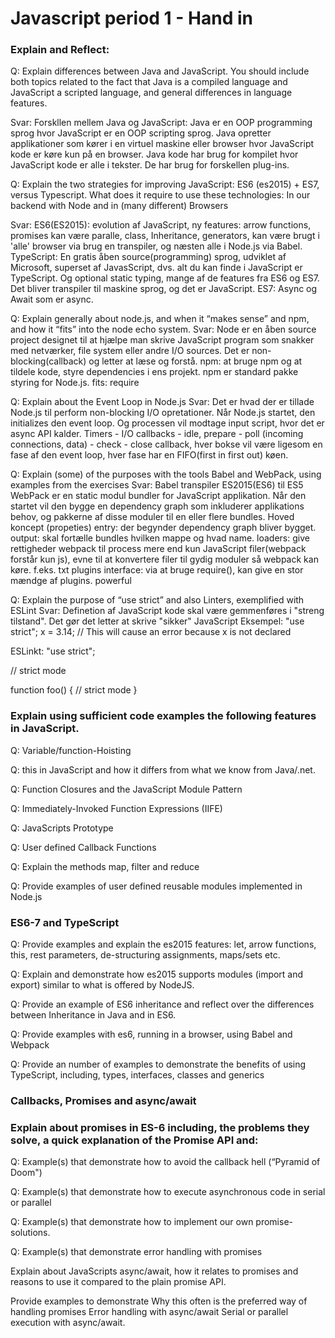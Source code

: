 # Javascript period 1 - Hand in

### Explain and Reflect:

Q: Explain differences between Java and JavaScript. You should include both topics related to the fact that Java is a compiled language and JavaScript a scripted language, and general differences in language features.

Svar: 
Forskllen mellem Java og JavaScript:
Java er en OOP programming sprog hvor JavaScript er en OOP scripting sprog.
Java opretter applikationer som kører i en virtuel maskine eller browser hvor JavaScript kode er køre kun på en browser.
Java kode har brug for kompilet hvor JavaScript kode er alle i tekster.
De har brug for forskellen plug-ins.


Q: Explain the two strategies for improving JavaScript: ES6 (es2015) + ES7, versus Typescript. What does it require to use these technologies: In our backend with Node and in (many different) Browsers

Svar:
ES6(ES2015): evolution af JavaScript, ny features: arrow functions, promises kan være paralle, class, Inheritance, generators, kan være brugt i 'alle' browser via brug en transpiler, og næsten alle i Node.js via Babel.
TypeScript: En gratis åben source(programming) sprog, udviklet af Microsoft, superset af JavasScript, dvs. alt du kan finde i JavaScript er TypeScript. Og optional static typing, mange af de features fra ES6 og ES7. Det bliver transpiler til maskine sprog, og det er JavaScript.
ES7: Async og Await som er async. 

Q: Explain generally about node.js, and when it “makes sense” and npm, and how it “fits” into the node echo system.
Svar:
Node er en åben source project designet til at hjælpe man skrive JavaScript program som snakker med netværker, file system eller andre I/O sources. 
Det er non-blocking(callback) og letter at læse og forstå. 
npm: at bruge npm og at tildele kode, styre dependencies i ens projekt. npm er standard pakke styring for Node.js.
fits: require 

Q: Explain about the Event Loop in Node.js
Svar:
Det er hvad der er tillade Node.js til perform non-blocking I/O opretationer. Når Node.js startet, den initializes den event loop. Og processen vil modtage input script, hvor det er async API kalder. 
Timers - I/O callbacks - idle, prepare - poll (incoming connections, data) - check - close callback, hver bokse vil være ligesom en fase af den event loop, hver fase har en FIFO(first in first out) køen. 

Q: Explain (some) of the purposes with the tools Babel and WebPack, using  examples from the exercises
Svar:
Babel transpiler ES2015(ES6) til ES5
WebPack er en static modul bundler for JavaScript applikation. Når den startet vil den bygge en dependency graph som inkluderer applikations behov, og pakkerne af disse moduler til en eller flere bundles. 
Hoved koncept (propeties)
entry: der begynder dependency graph bliver bygget. 
output: skal fortælle bundles hvilken mappe og hvad name.
loaders: give rettigheder webpack til process mere end kun JavaScript filer(webpack forstår kun js), evne til at konvertere filer til gydig moduler så webpack kan køre. f.eks. txt
plugins interface: via at bruge require(), kan give en stor mændge af plugins. powerful 

Q: Explain the purpose of “use strict” and also Linters, exemplified with ESLint 
Svar:
Definetion af JavaScript kode skal være gemmenføres i "streng tilstand". Det gør det letter at skrive "sikker" JavaScript
Eksempel:
"use strict";
x = 3.14;       // This will cause an error because x is not declared

ESLinkt:
"use strict";

// strict mode

function foo() {
    // strict mode
}


### Explain using sufficient code examples the following features in JavaScript. 

Q: Variable/function-Hoisting


Q: this in JavaScript and how it differs from what we know from Java/.net.

Q: Function Closures and the JavaScript Module Pattern

Q: Immediately-Invoked Function Expressions (IIFE)

Q: JavaScripts Prototype

Q: User defined Callback Functions

Q: Explain the methods map, filter and reduce

Q: Provide examples of user defined reusable modules implemented in Node.js


### ES6-7 and TypeScript

Q: Provide examples and explain the es2015 features: let, arrow functions, this, rest parameters, de-structuring assignments, maps/sets etc.

Q: Explain and demonstrate how es2015 supports modules (import and export) similar to what is offered by NodeJS.

Q: Provide an example of ES6 inheritance and reflect over the differences between Inheritance in Java and in ES6.

Q: Provide examples with es6, running in a browser, using Babel and Webpack

Q: Provide an number of examples to demonstrate the benefits of using TypeScript, including, types, interfaces, classes and generics


### Callbacks, Promises and async/await

### Explain about promises in ES-6 including, the problems they solve, a quick explanation of the Promise API and:

Q: Example(s) that demonstrate how to avoid the callback hell  (“Pyramid of Doom")

Q: Example(s) that demonstrate how to execute asynchronous code in serial or parallel

Q: Example(s) that demonstrate how to implement our own promise-solutions.

Q: Example(s) that demonstrate error handling with promises

Explain about JavaScripts async/await, how it relates to promises and reasons to use it compared to the plain promise API.

Provide examples to demonstrate 
Why this often is the preferred way of handling promises
Error handling with async/await
Serial or parallel execution with async/await.

